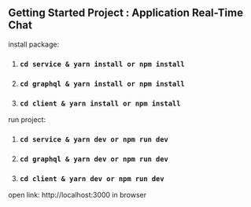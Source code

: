 ## Getting Started Project : Application Real-Time Chat

install package:
1. ### `cd service & yarn install or npm install`
2. ### `cd graphql & yarn install or npm install`
3. ### `cd client & yarn install or npm install`


run project:
1. ### `cd service & yarn dev or npm run dev`
2. ### `cd graphql & yarn dev or npm run dev`
3. ### `cd client & yarn dev or npm run dev`


open link: http://localhost:3000 in browser
